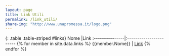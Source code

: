 ```yaml
---
layout: page
title: Link Utili
permalink: /link_utili/
share-img: "http://www.unapromessa.it/logo.png"
---
```


{: .table .table-striped #links}
Nome            |Link
:---------------|:-----------------------
{% for member in site.data.links %} {{member.Nome}} | [Link]({{member.Link}})
{% endfor %}
